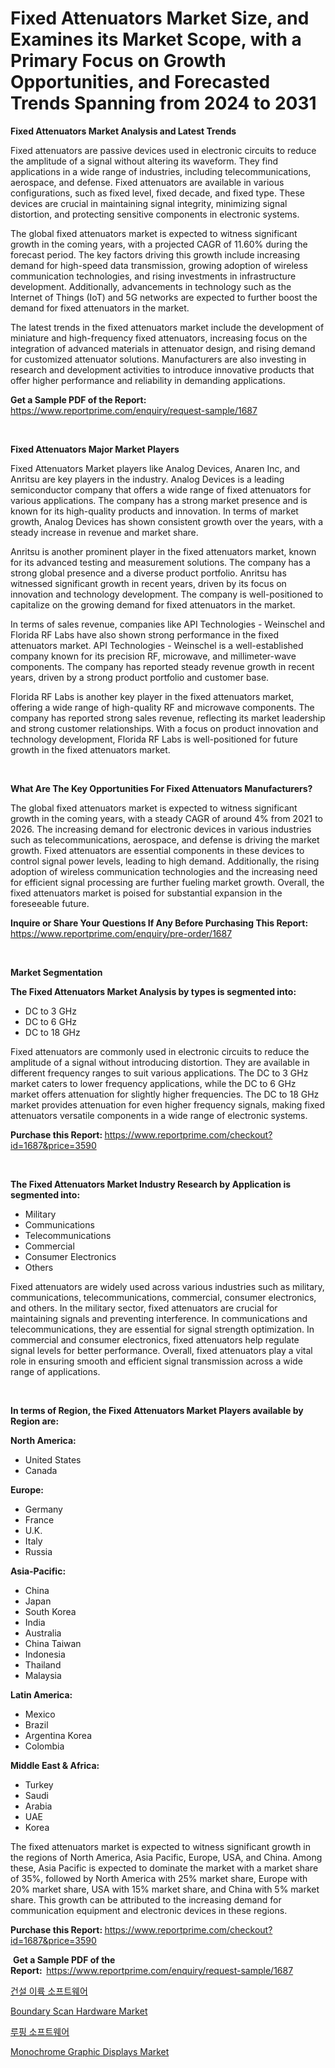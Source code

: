 <p><h1>Fixed Attenuators Market Size, and Examines its Market Scope, with a Primary Focus on Growth Opportunities, and Forecasted Trends Spanning from 2024 to 2031</h1></p><p><strong>Fixed Attenuators Market Analysis and Latest Trends</strong></p>
<p><p>Fixed attenuators are passive devices used in electronic circuits to reduce the amplitude of a signal without altering its waveform. They find applications in a wide range of industries, including telecommunications, aerospace, and defense. Fixed attenuators are available in various configurations, such as fixed level, fixed decade, and fixed type. These devices are crucial in maintaining signal integrity, minimizing signal distortion, and protecting sensitive components in electronic systems.</p><p>The global fixed attenuators market is expected to witness significant growth in the coming years, with a projected CAGR of 11.60% during the forecast period. The key factors driving this growth include increasing demand for high-speed data transmission, growing adoption of wireless communication technologies, and rising investments in infrastructure development. Additionally, advancements in technology such as the Internet of Things (IoT) and 5G networks are expected to further boost the demand for fixed attenuators in the market.</p><p>The latest trends in the fixed attenuators market include the development of miniature and high-frequency fixed attenuators, increasing focus on the integration of advanced materials in attenuator design, and rising demand for customized attenuator solutions. Manufacturers are also investing in research and development activities to introduce innovative products that offer higher performance and reliability in demanding applications.</p></p>
<p><strong>Get a Sample PDF of the Report:&nbsp;</strong> <a href="https://www.reportprime.com/enquiry/request-sample/1687">https://www.reportprime.com/enquiry/request-sample/1687</a></p>
<p>&nbsp;</p>
<p><strong>Fixed Attenuators Major Market Players</strong></p>
<p><p>Fixed Attenuators Market players like Analog Devices, Anaren Inc, and Anritsu are key players in the industry. Analog Devices is a leading semiconductor company that offers a wide range of fixed attenuators for various applications. The company has a strong market presence and is known for its high-quality products and innovation. In terms of market growth, Analog Devices has shown consistent growth over the years, with a steady increase in revenue and market share.</p><p>Anritsu is another prominent player in the fixed attenuators market, known for its advanced testing and measurement solutions. The company has a strong global presence and a diverse product portfolio. Anritsu has witnessed significant growth in recent years, driven by its focus on innovation and technology development. The company is well-positioned to capitalize on the growing demand for fixed attenuators in the market.</p><p>In terms of sales revenue, companies like API Technologies - Weinschel and Florida RF Labs have also shown strong performance in the fixed attenuators market. API Technologies - Weinschel is a well-established company known for its precision RF, microwave, and millimeter-wave components. The company has reported steady revenue growth in recent years, driven by a strong product portfolio and customer base.</p><p>Florida RF Labs is another key player in the fixed attenuators market, offering a wide range of high-quality RF and microwave components. The company has reported strong sales revenue, reflecting its market leadership and strong customer relationships. With a focus on product innovation and technology development, Florida RF Labs is well-positioned for future growth in the fixed attenuators market.</p></p>
<p>&nbsp;</p>
<p><strong>What Are The Key Opportunities For Fixed Attenuators Manufacturers?</strong></p>
<p><p>The global fixed attenuators market is expected to witness significant growth in the coming years, with a steady CAGR of around 4% from 2021 to 2026. The increasing demand for electronic devices in various industries such as telecommunications, aerospace, and defense is driving the market growth. Fixed attenuators are essential components in these devices to control signal power levels, leading to high demand. Additionally, the rising adoption of wireless communication technologies and the increasing need for efficient signal processing are further fueling market growth. Overall, the fixed attenuators market is poised for substantial expansion in the foreseeable future.</p></p>
<p><strong>Inquire or Share Your Questions If Any Before Purchasing This Report:</strong> <a href="https://www.reportprime.com/enquiry/pre-order/1687">https://www.reportprime.com/enquiry/pre-order/1687</a></p>
<p>&nbsp;</p>
<p><strong>Market Segmentation</strong></p>
<p><strong>The Fixed Attenuators Market Analysis by types is segmented into:</strong></p>
<p><ul><li>DC to 3 GHz</li><li>DC to 6 GHz</li><li>DC to 18 GHz</li></ul></p>
<p><p>Fixed attenuators are commonly used in electronic circuits to reduce the amplitude of a signal without introducing distortion. They are available in different frequency ranges to suit various applications. The DC to 3 GHz market caters to lower frequency applications, while the DC to 6 GHz market offers attenuation for slightly higher frequencies. The DC to 18 GHz market provides attenuation for even higher frequency signals, making fixed attenuators versatile components in a wide range of electronic systems.</p></p>
<p><strong>Purchase this Report:&nbsp;</strong><a href="https://www.reportprime.com/checkout?id=1687&price=3590">https://www.reportprime.com/checkout?id=1687&price=3590</a></p>
<p>&nbsp;</p>
<p><strong>The Fixed Attenuators Market Industry Research by Application is segmented into:</strong></p>
<p><ul><li>Military</li><li>Communications</li><li>Telecommunications</li><li>Commercial</li><li>Consumer Electronics</li><li>Others</li></ul></p>
<p><p>Fixed attenuators are widely used across various industries such as military, communications, telecommunications, commercial, consumer electronics, and others. In the military sector, fixed attenuators are crucial for maintaining signals and preventing interference. In communications and telecommunications, they are essential for signal strength optimization. In commercial and consumer electronics, fixed attenuators help regulate signal levels for better performance. Overall, fixed attenuators play a vital role in ensuring smooth and efficient signal transmission across a wide range of applications.</p></p>
<p>&nbsp;</p>
<p><strong>In terms of Region, the Fixed Attenuators Market Players available by Region are:</strong></p>
<p>
    <p> <strong> North America: </strong>
        <ul>
            <li>United States</li>
            <li>Canada</li>
        </ul>
        </p> 
    <p> <strong> Europe: </strong>
        <ul>
            <li>Germany</li>
            <li>France</li>
            <li>U.K.</li>
            <li>Italy</li>
            <li>Russia</li>
        </ul>
        </p> 
    <p> <strong> Asia-Pacific: </strong>
        <ul>
            <li>China</li>
            <li>Japan</li>
            <li>South Korea</li>
            <li>India</li>
            <li>Australia</li>
            <li>China Taiwan</li>
            <li>Indonesia</li>
            <li>Thailand</li>
            <li>Malaysia</li>
        </ul>
        </p> 
    <p> <strong> Latin America: </strong>
        <ul>
            <li>Mexico</li>
            <li>Brazil</li>
            <li>Argentina Korea</li>
            <li>Colombia</li>
        </ul>
        </p> 
    <p> <strong> Middle East & Africa: </strong>
        <ul>
            <li>Turkey</li>
            <li>Saudi</li>
            <li>Arabia</li>
            <li>UAE</li>
            <li>Korea</li>
        </ul>
    </p>
    </p>
<p><p>The fixed attenuators market is expected to witness significant growth in the regions of North America, Asia Pacific, Europe, USA, and China. Among these, Asia Pacific is expected to dominate the market with a market share of 35%, followed by North America with 25% market share, Europe with 20% market share, USA with 15% market share, and China with 5% market share. This growth can be attributed to the increasing demand for communication equipment and electronic devices in these regions.</p></p>
<p><strong>Purchase this Report: </strong><a href="https://www.reportprime.com/checkout?id=1687&price=3590">https://www.reportprime.com/checkout?id=1687&price=3590</a></p>
<p>&nbsp;<strong>Get a Sample PDF of the Report:&nbsp;&nbsp;</strong><a href="https://www.reportprime.com/enquiry/request-sample/1687">https://www.reportprime.com/enquiry/request-sample/1687</a></p>
<p><strong></strong></p>
<p><p><a href="https://github.com/JeromeRtyau89966/Market-Research-Report-List-1/blob/main/63280899406.md">건설 이륙 소프트웨어</a></p><p><a href="https://github.com/peachesmcdowel1/Market-Research-Report-List-2/blob/main/boundary-scan-hardware-market.md">Boundary Scan Hardware Market</a></p><p><a href="https://github.com/TimmyMann6767/Market-Research-Report-List-1/blob/main/20681309405.md">루핑 소프트웨어</a></p><p><a href="https://github.com/redneck06/Market-Research-Report-List-2/blob/main/monochrome-graphic-displays-market.md">Monochrome Graphic Displays Market</a></p></p>